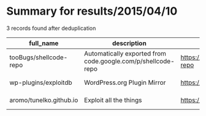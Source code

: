 
# Summary for results/2015/04/10
    
3 records found after deduplication

| full_name | description | html_url | matched_list | matched_count | pushed_at | size | stargazers_count | language | forks_count |
|-------------------------|--------------------------------------------------------------|--------------------------------------------|----------------|-----------------|---------------------------|--------|--------------------|------------|---------------|
| tooBugs/shellcode-repo | Automatically exported from code.google.com/p/shellcode-repo | https://github.com/tooBugs/shellcode-repo | ['shellcode'] | 1 | 2015-04-10 01:30:37+00:00 | 144 | 0 | C | 0 |
| wp-plugins/exploitdb | WordPress.org Plugin Mirror | https://github.com/wp-plugins/exploitdb | ['exploit'] | 1 | 2015-04-10 05:32:09+00:00 | 196 | 0 | PHP | 0 |
| aromo/tunelko.github.io | Exploit all the things | https://github.com/aromo/tunelko.github.io | ['exploit'] | 1 | 2015-04-10 12:29:08+00:00 | 3852 | 0 | Python | 0 |
